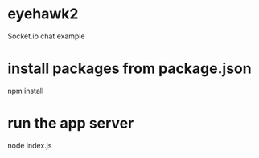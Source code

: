 # eyehawk2
Socket.io chat example

# install packages from package.json

npm install

# run the app server

node index.js
